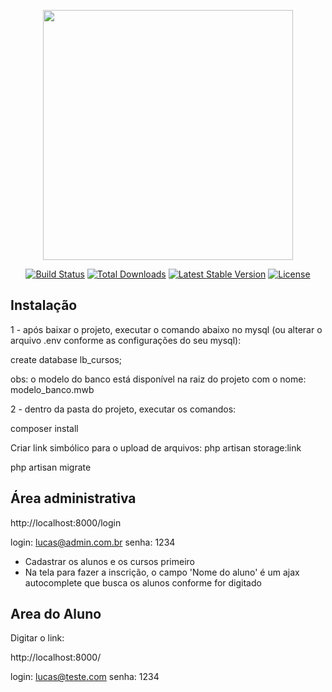 <p align="center"><a href="https://laravel.com" target="_blank"><img src="https://raw.githubusercontent.com/laravel/art/master/logo-lockup/5%20SVG/2%20CMYK/1%20Full%20Color/laravel-logolockup-cmyk-red.svg" width="400"></a></p>

<p align="center">
<a href="https://travis-ci.org/laravel/framework"><img src="https://travis-ci.org/laravel/framework.svg" alt="Build Status"></a>
<a href="https://packagist.org/packages/laravel/framework"><img src="https://img.shields.io/packagist/dt/laravel/framework" alt="Total Downloads"></a>
<a href="https://packagist.org/packages/laravel/framework"><img src="https://img.shields.io/packagist/v/laravel/framework" alt="Latest Stable Version"></a>
<a href="https://packagist.org/packages/laravel/framework"><img src="https://img.shields.io/packagist/l/laravel/framework" alt="License"></a>
</p>

## Instalação

1 - após baixar o projeto, executar o comando abaixo no mysql (ou alterar o arquivo .env conforme as configurações do seu mysql):

create database lb_cursos;

obs: o modelo do banco está disponível na raiz do projeto com o nome: modelo_banco.mwb

2 - dentro da pasta do projeto, executar os comandos:

composer install

Criar link simbólico para o upload de arquivos: php artisan storage:link

php artisan migrate

## Área administrativa

http://localhost:8000/login

login: lucas@admin.com.br
senha: 1234

- Cadastrar os alunos e os cursos primeiro
- Na tela para fazer a inscrição, o campo 'Nome do aluno' é um ajax autocomplete que busca os alunos conforme for digitado

## Area do Aluno

Digitar o link:

http://localhost:8000/

login: lucas@teste.com
senha: 1234


